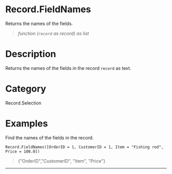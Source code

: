 ﻿# Record.FieldNames
Returns the names of the fields.
> _function (<code>record</code> as record) as list_
# Description 
Returns the names of the fields in the record <code>record</code> as text.
# Category 
Record.Selection
# Examples 
Find the names of the fields in the record.
```
Record.FieldNames([OrderID = 1, CustomerID = 1, Item = "Fishing rod", Price = 100.0])
```
> {"OrderID","CustomerID", "Item", "Price"}
***
